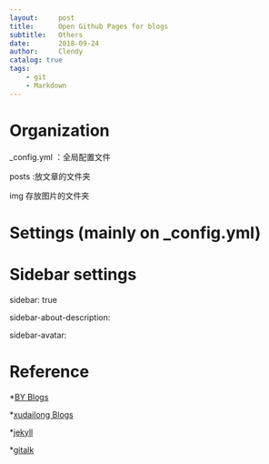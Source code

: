 ```yaml
---
layout:     post
title:      Open Github Pages for blogs
subtitle:   Others
date:       2018-09-24
author:     Clendy
catalog: true
tags:
    - git
    - Markdown
---
```


# Organization
_config.yml ：全局配置文件

posts :放文章的文件夹

img 存放图片的文件夹

# Settings (mainly on _config.yml)

# Sidebar settings
sidebar: true

sidebar-about-description: 

sidebar-avatar: 


# Reference

*[BY Blogs](https://www.jianshu.com/p/e68fba58f75c)

*[xudailong Blogs](https://blog.csdn.net/xudailong_blog/article/details/78762262)

*[jekyll](https://www.jekyll.com.cn/)

*[gitalk](http://qiubaiying.top/2017/12/19/%E4%B8%BA%E5%8D%9A%E5%AE%A2%E6%B7%BB%E5%8A%A0-Gitalk-%E8%AF%84%E8%AE%BA%E6%8F%92%E4%BB%B6/)

